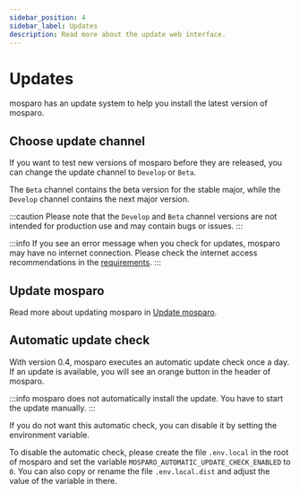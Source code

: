```yaml
---
sidebar_position: 4
sidebar_label: Updates
description: Read more about the update web interface.
---
```


# Updates

mosparo has an update system to help you install the latest version of mosparo. 

## Choose update channel

If you want to test new versions of mosparo before they are released, you can change the update channel to `Develop` or `Beta`.

The `Beta` channel contains the beta version for the stable major, while the `Develop` channel contains the next major version.

:::caution
Please note that the `Develop` and `Beta` channel versions are not intended for production use and may contain bugs or issues.
:::

:::info
If you see an error message when you check for updates, mosparo may have no internet connection. Please check the internet access recommendations in the [requirements](../installation/requirements#access-to-the-internet).
:::

## Update mosparo

Read more about updating mosparo in [Update mosparo](../installation/update).

## Automatic update check

With version 0.4, mosparo executes an automatic update check once a day. If an update is available, you will see an orange button in the header of mosparo.

:::info
mosparo does not automatically install the update. You have to start the update manually.
:::

If you do not want this automatic check, you can disable it by setting the environment variable.

To disable the automatic check, please create the file `.env.local` in the root of mosparo and set the variable `MOSPARO_AUTOMATIC_UPDATE_CHECK_ENABLED` to `0`. You can also copy or rename the file `.env.local.dist` and adjust the value of the variable in there.